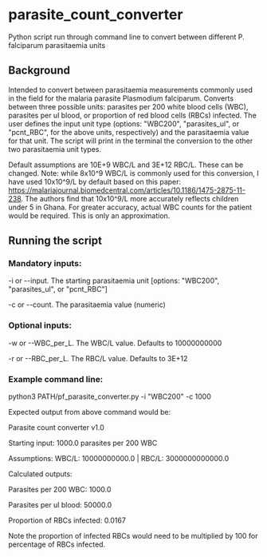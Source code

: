 # parasite_count_converter
Python script run through command line to convert between different P. falciparum parasitaemia units

## Background
Intended to convert between parasitaemia measurements commonly used in the field for the malaria parasite Plasmodium falciparum. Converts between three possible units: parasites per 200 white blood cells (WBC), parasites per ul blood, or proportion of red blood cells (RBCs) infected. The user defines the input unit type (options: "WBC200", "parasites_ul", or "pcnt_RBC", for the above units, respectively) and the parasitaemia value for that unit. The script will print in the terminal the conversion to the other two parasitaemia unit types.

Default assumptions are 10E+9 WBC/L and 3E+12 RBC/L. These can be changed. Note: while 8x10^9 WBC/L is commonly used for this conversion, I have used 10x10^9/L by default based on this paper: https://malariajournal.biomedcentral.com/articles/10.1186/1475-2875-11-238. The authors find that 10x10^9/L more accurately reflects children under 5 in Ghana. For greater accuracy, actual WBC counts for the patient would be required. This is only an approximation.

## Running the script
### Mandatory inputs:
 -i or --input. The starting parasitaemia unit [options: "WBC200", "parasites_ul", or "pcnt_RBC"]
 
 -c or --count. The parasitaemia value (numeric)
 
### Optional inputs:
 -w or --WBC_per_L. The WBC/L value. Defaults to 10000000000
 
 -r or --RBC_per_L. The RBC/L value. Defaults to 3E+12

### Example command line:
python3 PATH/pf_parasite_converter.py -i "WBC200" -c 1000

Expected output from above command would be:

Parasite count converter v1.0

Starting input: 1000.0 parasites per 200 WBC

Assumptions: WBC/L: 10000000000.0 | RBC/L: 3000000000000.0

Calculated outputs:

Parasites per 200 WBC: 1000.0

Parasites per ul blood: 50000.0

Proportion of RBCs infected: 0.0167


Note the proportion of infected RBCs would need to be multiplied by 100 for percentage of RBCs infected.
